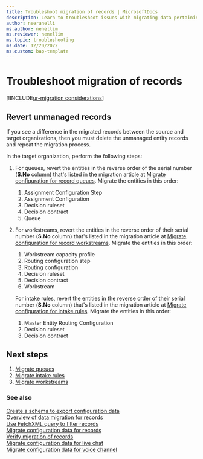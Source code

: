 ```yaml
---
title: Troubleshoot migration of records | MicrosoftDocs
description: Learn to troubleshoot issues with migrating data pertaining to records enabled for unified routing from source to target environments in Omnichannel for Customer Service.
author: neeranelli
ms.author: nenellim
ms.reviewer: nenellim
ms.topic: troubleshooting
ms.date: 12/20/2022
ms.custom: bap-template
---
```


# Troubleshoot migration of records

[!INCLUDE[ur-migration considerations](../includes/cc-ur-migration-considerations.md)]

## Revert unmanaged records 

If you see a difference in the migrated records between the source and target organizations, then you must delete the unmanaged entity records and repeat the migration process. 

In the target organization, perform the following steps:

1. For queues, revert the entities in the reverse order of the serial number (**S.No** column) that's listed in the migration article at [Migrate configuration for record queues](migrate-config-data-for-records.md#migrate-configuration-for-record-queues). Migrate the entities in this order:

    1. Assignment Configuration Step
    2. Assignment Configuration
    3. Decision ruleset
    4. Decision contract
    5. Queue


2. For workstreams, revert the entities in the reverse order of their serial number (**S.No** column) that's listed in the migration article at [Migrate configuration for record workstreams](migrate-config-data-for-records.md#migrate-configuration-for-record-workstreams). Migrate the entities in this order:
 
    1. Workstream capacity profile
    1. Routing configuration step
    1. Routing configuration
    1. Decision ruleset
    1. Decision contract
    1. Workstream 
    
      For intake rules, revert the entities in the reverse order of their serial number (**S.No** column) that's listed in the migration article at [Migrate configuration for intake rules](migrate-config-data-for-records.md#migrate-configuration-for-intake-rules-for-record-routing). Migrate the entities in this order:
      
      1. Master Entity Routing Configuration
      1. Decision ruleset
      1. Decision contract

## Next steps

1. [Migrate queues](migrate-config-data-for-records.md#migrate-configuration-for-record-queues)  
2. [Migrate intake rules](migrate-config-data-for-records.md#migrate-configuration-for-intake-rules-for-record-routing)  
3. [Migrate workstreams](migrate-config-data-for-records.md#migrate-configuration-for-record-workstreams)  

### See also

[Create a schema to export configuration data](/power-platform/admin/create-schema-export-configuration-data)  
[Overview of data migration for records](migrate-config-data-for-records-overview.md)  
[Use FetchXML query to filter records](use-fetchxml-filter-records.md)  
[Migrate configuration data for records](migrate-config-data-for-records.md)  
[Verify migration of records](migrate-config-data-verify.md)  
[Migrate configuration data for live chat](migrate-config-data-for-live-chat.md)  
[Migrate configuration data for voice channel](migrate-config-data-for-voice-channel.md)   
